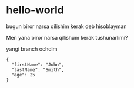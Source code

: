 # hello-world
bugun biror narsa qilishim kerak deb hisoblayman

Men yana biror narsa qilishum kerak tushunarlimi?

yangi branch ochdim



```
{
  "firstName": "John",
  "lastName": "Smith",
  "age": 25
}
```
